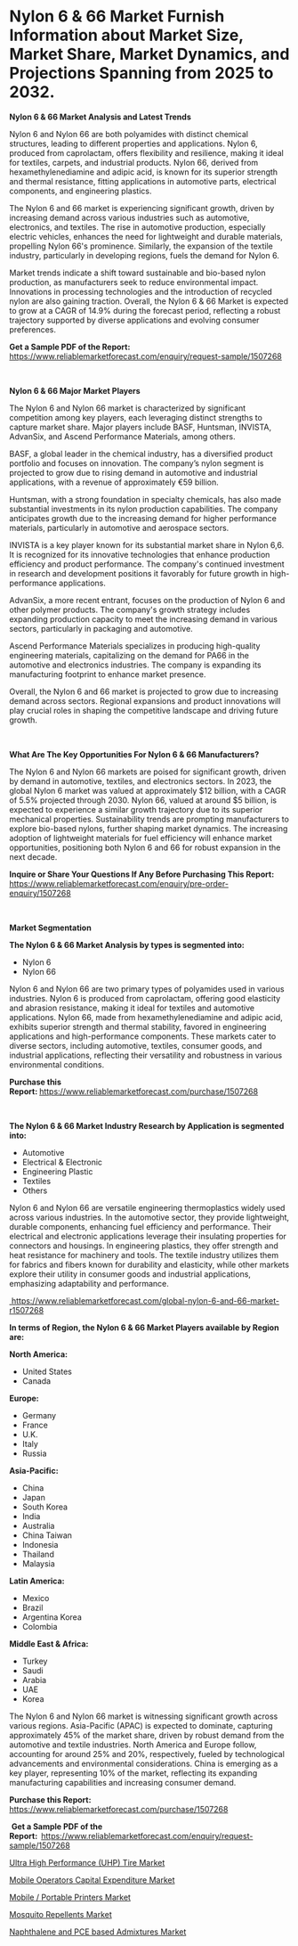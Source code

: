 <p><h1>Nylon 6 & 66 Market Furnish Information about Market Size, Market Share, Market Dynamics, and Projections Spanning from 2025 to 2032.</h1></p><p><strong>Nylon 6 & 66 Market Analysis and Latest Trends</strong></p>
<p><p>Nylon 6 and Nylon 66 are both polyamides with distinct chemical structures, leading to different properties and applications. Nylon 6, produced from caprolactam, offers flexibility and resilience, making it ideal for textiles, carpets, and industrial products. Nylon 66, derived from hexamethylenediamine and adipic acid, is known for its superior strength and thermal resistance, fitting applications in automotive parts, electrical components, and engineering plastics.</p><p>The Nylon 6 and 66 market is experiencing significant growth, driven by increasing demand across various industries such as automotive, electronics, and textiles. The rise in automotive production, especially electric vehicles, enhances the need for lightweight and durable materials, propelling Nylon 66's prominence. Similarly, the expansion of the textile industry, particularly in developing regions, fuels the demand for Nylon 6.</p><p>Market trends indicate a shift toward sustainable and bio-based nylon production, as manufacturers seek to reduce environmental impact. Innovations in processing technologies and the introduction of recycled nylon are also gaining traction. Overall, the Nylon 6 & 66 Market is expected to grow at a CAGR of 14.9% during the forecast period, reflecting a robust trajectory supported by diverse applications and evolving consumer preferences.</p></p>
<p><strong>Get a Sample PDF of the Report:&nbsp;</strong> <a href="https://www.reliablemarketforecast.com/enquiry/request-sample/1507268?utm_campaign=1130&utm_medium=2&utm_source=Github&utm_content=ia&utm_term=23032025&utm_id=nylon-6-66">https://www.reliablemarketforecast.com/enquiry/request-sample/1507268</a></p>
<p>&nbsp;</p>
<p><strong>Nylon 6 & 66 Major Market Players</strong></p>
<p><p>The Nylon 6 and Nylon 66 market is characterized by significant competition among key players, each leveraging distinct strengths to capture market share. Major players include BASF, Huntsman, INVISTA, AdvanSix, and Ascend Performance Materials, among others. </p><p>BASF, a global leader in the chemical industry, has a diversified product portfolio and focuses on innovation. The company’s nylon segment is projected to grow due to rising demand in automotive and industrial applications, with a revenue of approximately €59 billion. </p><p>Huntsman, with a strong foundation in specialty chemicals, has also made substantial investments in its nylon production capabilities. The company anticipates growth due to the increasing demand for higher performance materials, particularly in automotive and aerospace sectors.</p><p>INVISTA is a key player known for its substantial market share in Nylon 6,6. It is recognized for its innovative technologies that enhance production efficiency and product performance. The company's continued investment in research and development positions it favorably for future growth in high-performance applications.</p><p>AdvanSix, a more recent entrant, focuses on the production of Nylon 6 and other polymer products. The company's growth strategy includes expanding production capacity to meet the increasing demand in various sectors, particularly in packaging and automotive.</p><p>Ascend Performance Materials specializes in producing high-quality engineering materials, capitalizing on the demand for PA66 in the automotive and electronics industries. The company is expanding its manufacturing footprint to enhance market presence.</p><p>Overall, the Nylon 6 and 66 market is projected to grow due to increasing demand across sectors. Regional expansions and product innovations will play crucial roles in shaping the competitive landscape and driving future growth.</p></p>
<p>&nbsp;</p>
<p><strong>What Are The Key Opportunities For Nylon 6 & 66 Manufacturers?</strong></p>
<p><p>The Nylon 6 and Nylon 66 markets are poised for significant growth, driven by demand in automotive, textiles, and electronics sectors. In 2023, the global Nylon 6 market was valued at approximately $12 billion, with a CAGR of 5.5% projected through 2030. Nylon 66, valued at around $5 billion, is expected to experience a similar growth trajectory due to its superior mechanical properties. Sustainability trends are prompting manufacturers to explore bio-based nylons, further shaping market dynamics. The increasing adoption of lightweight materials for fuel efficiency will enhance market opportunities, positioning both Nylon 6 and 66 for robust expansion in the next decade.</p></p>
<p><strong>Inquire or Share Your Questions If Any Before Purchasing This Report:</strong> <a href="https://www.reliablemarketforecast.com/enquiry/pre-order-enquiry/1507268?utm_campaign=1130&utm_medium=2&utm_source=Github&utm_content=ia&utm_term=23032025&utm_id=nylon-6-66">https://www.reliablemarketforecast.com/enquiry/pre-order-enquiry/1507268</a></p>
<p>&nbsp;</p>
<p><strong>Market Segmentation</strong></p>
<p><strong>The Nylon 6 & 66 Market Analysis by types is segmented into:</strong></p>
<p><ul><li>Nylon 6</li><li>Nylon 66</li></ul></p>
<p><p>Nylon 6 and Nylon 66 are two primary types of polyamides used in various industries. Nylon 6 is produced from caprolactam, offering good elasticity and abrasion resistance, making it ideal for textiles and automotive applications. Nylon 66, made from hexamethylenediamine and adipic acid, exhibits superior strength and thermal stability, favored in engineering applications and high-performance components. These markets cater to diverse sectors, including automotive, textiles, consumer goods, and industrial applications, reflecting their versatility and robustness in various environmental conditions.</p></p>
<p><strong>Purchase this Report:&nbsp;</strong><a href="https://www.reliablemarketforecast.com/purchase/1507268?utm_campaign=1130&utm_medium=2&utm_source=Github&utm_content=ia&utm_term=23032025&utm_id=nylon-6-66">https://www.reliablemarketforecast.com/purchase/1507268</a></p>
<p>&nbsp;</p>
<p><strong>The Nylon 6 & 66 Market Industry Research by Application is segmented into:</strong></p>
<p><ul><li>Automotive</li><li>Electrical & Electronic</li><li>Engineering Plastic</li><li>Textiles</li><li>Others</li></ul></p>
<p><p>Nylon 6 and Nylon 66 are versatile engineering thermoplastics widely used across various industries. In the automotive sector, they provide lightweight, durable components, enhancing fuel efficiency and performance. Their electrical and electronic applications leverage their insulating properties for connectors and housings. In engineering plastics, they offer strength and heat resistance for machinery and tools. The textile industry utilizes them for fabrics and fibers known for durability and elasticity, while other markets explore their utility in consumer goods and industrial applications, emphasizing adaptability and performance.</p></p>
<p><a href="https://www.reliablemarketforecast.com/global-nylon-6-and-66-market-r1507268?utm_campaign=1130&utm_medium=2&utm_source=Github&utm_content=ia&utm_term=23032025&utm_id=nylon-6-66">&nbsp;https://www.reliablemarketforecast.com/global-nylon-6-and-66-market-r1507268</a></p>
<p><strong>In terms of Region, the Nylon 6 & 66 Market Players available by Region are:</strong></p>
<p>
    <p> <strong> North America: </strong>
        <ul>
            <li>United States</li>
            <li>Canada</li>
        </ul>
        </p> 
    <p> <strong> Europe: </strong>
        <ul>
            <li>Germany</li>
            <li>France</li>
            <li>U.K.</li>
            <li>Italy</li>
            <li>Russia</li>
        </ul>
        </p> 
    <p> <strong> Asia-Pacific: </strong>
        <ul>
            <li>China</li>
            <li>Japan</li>
            <li>South Korea</li>
            <li>India</li>
            <li>Australia</li>
            <li>China Taiwan</li>
            <li>Indonesia</li>
            <li>Thailand</li>
            <li>Malaysia</li>
        </ul>
        </p> 
    <p> <strong> Latin America: </strong>
        <ul>
            <li>Mexico</li>
            <li>Brazil</li>
            <li>Argentina Korea</li>
            <li>Colombia</li>
        </ul>
        </p> 
    <p> <strong> Middle East & Africa: </strong>
        <ul>
            <li>Turkey</li>
            <li>Saudi</li>
            <li>Arabia</li>
            <li>UAE</li>
            <li>Korea</li>
        </ul>
    </p>
    </p>
<p><p>The Nylon 6 and Nylon 66 market is witnessing significant growth across various regions. Asia-Pacific (APAC) is expected to dominate, capturing approximately 45% of the market share, driven by robust demand from the automotive and textile industries. North America and Europe follow, accounting for around 25% and 20%, respectively, fueled by technological advancements and environmental considerations. China is emerging as a key player, representing 10% of the market, reflecting its expanding manufacturing capabilities and increasing consumer demand.</p></p>
<p><strong>Purchase this Report: </strong><a href="https://www.reliablemarketforecast.com/purchase/1507268?utm_campaign=1130&utm_medium=2&utm_source=Github&utm_content=ia&utm_term=23032025&utm_id=nylon-6-66">https://www.reliablemarketforecast.com/purchase/1507268</a></p>
<p>&nbsp;<strong>Get a Sample PDF of the Report:&nbsp;&nbsp;</strong><a href="https://www.reliablemarketforecast.com/enquiry/request-sample/1507268?utm_campaign=1130&utm_medium=2&utm_source=Github&utm_content=ia&utm_term=23032025&utm_id=nylon-6-66">https://www.reliablemarketforecast.com/enquiry/request-sample/1507268</a></p>
<p><strong></strong></p>
<p><p><a href="https://github.com/foustzelmsdv/Market-Research-Report-List-1/blob/main/ultra-high-performance-uhp-tire-market.md?utm_campaign=1130&utm_medium=2&utm_source=Github&utm_content=ia&utm_term=23032025&utm_id=nylon-6-66">Ultra High Performance (UHP) Tire Market</a></p><p><a href="https://github.com/ceranamaduvq/Market-Research-Report-List-1/blob/main/mobile-operators-capital-expenditure-market.md?utm_campaign=1130&utm_medium=2&utm_source=Github&utm_content=ia&utm_term=23032025&utm_id=nylon-6-66">Mobile Operators Capital Expenditure Market</a></p><p><a href="https://github.com/sibellanikmn/Market-Research-Report-List-1/blob/main/mobile-portable-printers-market.md?utm_campaign=1130&utm_medium=2&utm_source=Github&utm_content=ia&utm_term=23032025&utm_id=nylon-6-66">Mobile / Portable Printers Market</a></p><p><a href="https://github.com/geresalgieaz/Market-Research-Report-List-1/blob/main/mosquito-repellents-market.md?utm_campaign=1130&utm_medium=2&utm_source=Github&utm_content=ia&utm_term=23032025&utm_id=nylon-6-66">Mosquito Repellents Market</a></p><p><a href="https://github.com/dickstoscopg/Market-Research-Report-List-1/blob/main/naphthalene-and-pce-based-admixtures-market.md?utm_campaign=1130&utm_medium=2&utm_source=Github&utm_content=ia&utm_term=23032025&utm_id=nylon-6-66">Naphthalene and PCE based Admixtures Market</a></p></p>